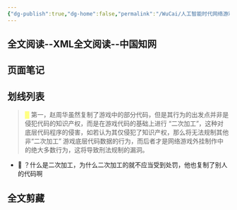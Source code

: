 ```yaml
---
{"dg-publish":true,"dg-home":false,"permalink":"/WuCai/人工智能时代网络游戏外挂的刑法规制/","dgPassFrontmatter":true}
---
```



## 全文阅读--XML全文阅读--中国知网 

## 页面笔记





## 划线列表
> <font color="#FFFF83">█  </font>第一，赵周华虽然复制了游戏中的部分代码，但是其行为的出发点并非是侵犯代码的知识产权，而是在游戏代码的基础上进行 “二次加工”，这种对底层代码程序的侵害，如若认为其仅侵犯了知识产权，那么将无法规制其他非“二次加工” 游戏底层代码数据的行为，而后者才是网络游戏外挂制作中的绝大多数行为，这将导致刑法规制的漏洞。
- 📝 ？什么是二次加工，为什么二次加工的就不应当受到处罚，他也复制了别人的代码啊



## 全文剪藏




